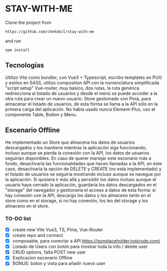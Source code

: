 # STAY-WITH-ME

Clone the project from

```
https://github.com/chekobil/stay-with-me
```

and run

```
npm install
```

## Tecnologías

Utilizo Vite como bundler, con Vue3 + Typescript,
escribo templates en PUG y estilos en SASS, utilizo composition API con la nomenclatura simplificada "script setup"
Vue-router, muy básico, dos rutas, la ruta genérica redirecciona al listado de usuarios y desde el menú se puede acceder a la otra ruta para crear un nuevo usuario.
Store gestionado con Pinia, para almacenar el listado de usuarios, de esta forma se llama a la API sólo en la primera carga del aplicación.
No había usado nunca Element-Plus, uso el componente Table, Button y Menu.

## Escenario Offline

He implementado un Store que almacena los datos de usuarios descargados y los mantiene mientras la aplicación siga funcionando, incluso aunque se pierda la conexión con la API, los datos de usuarios seguirían disponibles. En caso de querer manejar este escenario más a fondo, desactivaría las funcionalidades que hacen llamadas a la API, en este caso, desactivaría la opción de DELETE y CREATE (no está implementado) y el listado de usuarios se seguiría mostrando incluso aunque se navegue por la aplicación.
Si quisiera ir más allá y persisitir los datos incluso aunque el usuario haya cerrado la aplicación, guardaría los datos descargados en el "storage" del navegador y gestionaría el acceso a datos de esta forma: si hay conexión con la API, descargo los datos y los almaceno tanto en el store como en el storage, si no hay conexión, los leo del storage y los almaceno en el store.

### TO-DO list

- [x] create new Vite Vue3, TS, Pinia, Vue-Router
- [x] create repo and connect
- [x] composable, para conectar a API https://jsonplaceholder.typicode.com/
- [x] Listado de Users con botón para mostrar toda la info / delete user
- [x] CRUD options, falta POST new user
- [x] Explicacion escenario Offline
- [x] BONUS: boton y vista para añadir nuevo user
